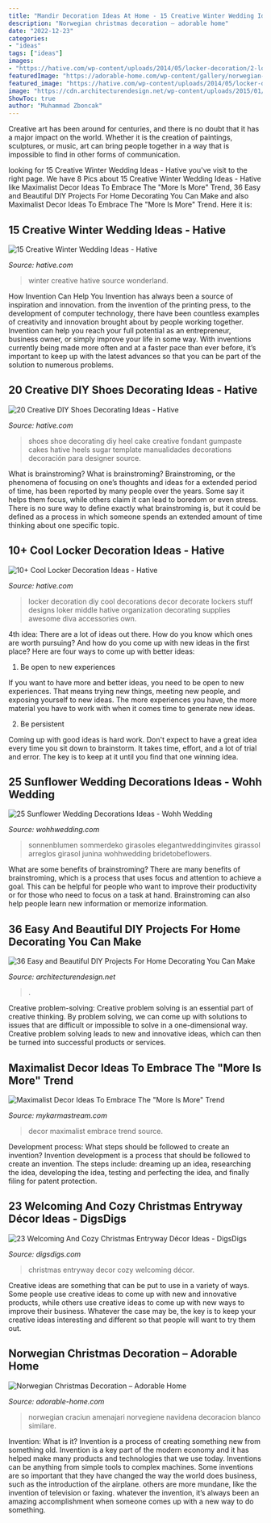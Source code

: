 ```yaml
---
title: "Mandir Decoration Ideas At Home - 15 Creative Winter Wedding Ideas"
description: "Norwegian christmas decoration – adorable home"
date: "2022-12-23"
categories:
- "ideas"
tags: ["ideas"]
images:
- "https://hative.com/wp-content/uploads/2014/05/locker-decoration/2-locker-decor-for-girl.jpg"
featuredImage: "https://adorable-home.com/wp-content/gallery/norwegian-christmas-decoration/norwegian-christmas-decoration-16.jpg"
featured_image: "https://hative.com/wp-content/uploads/2014/05/locker-decoration/2-locker-decor-for-girl.jpg"
image: "https://cdn.architecturendesign.net/wp-content/uploads/2015/01/DIY-project-for-homedecor-3.jpg"
ShowToc: true
author: "Muhammad Zboncak"
---
```



Creative art has been around for centuries, and there is no doubt that it has a major impact on the world. Whether it is the creation of paintings, sculptures, or music, art can bring people together in a way that is impossible to find in other forms of communication.

	

		
looking for 15 Creative Winter Wedding Ideas - Hative you've visit to the right page. We have 8 Pics about 15 Creative Winter Wedding Ideas - Hative like Maximalist Decor Ideas To Embrace The &quot;More Is More&quot; Trend, 36 Easy and Beautiful DIY Projects For Home Decorating You Can Make and also Maximalist Decor Ideas To Embrace The &quot;More Is More&quot; Trend. Here it is:
		
    
## 15 Creative Winter Wedding Ideas - Hative

<img loading=lazy src="https://hative.com/wp-content/uploads/2014/11/winter-wedding-ideas/6-creative-winter-wedding-ideas.jpg" onerror="this.onerror=null;this.src='https://tse3.mm.bing.net/th?id=OIP.hOg-SMJphY2IVrwydnHPBgHaJ5&amp;pid=15.1';" alt="15 Creative Winter Wedding Ideas - Hative">

_Source: hative.com_

>winter creative hative source wonderland. 

	

How Invention Can Help You
Invention has always been a source of inspiration and innovation. from the invention of the printing press, to the development of computer technology, there have been countless examples of creativity and innovation brought about by people working together. Invention can help you reach your full potential as an entrepreneur, business owner, or simply improve your life in some way. With inventions currently being made more often and at a faster pace than ever before, it’s important to keep up with the latest advances so that you can be part of the solution to numerous problems.

    
## 20 Creative DIY Shoes Decorating Ideas - Hative

<img loading=lazy src="https://hative.com/wp-content/uploads/2014/07/shoes-decorating-ideas/9-shoes-decorating-ideas.jpg" onerror="this.onerror=null;this.src='https://tse2.mm.bing.net/th?id=OIP.oCan4jxfgrtWtJrQ2-iFEgHaGd&amp;pid=15.1';" alt="20 Creative DIY Shoes Decorating Ideas - Hative">

_Source: hative.com_

>shoes shoe decorating diy heel cake creative fondant gumpaste cakes hative heels sugar template manualidades decorations decoración para designer source. 

	

What is brainstroming?
What is brainstroming? Brainstroming, or the phenomena of focusing on one’s thoughts and ideas for a extended period of time, has been reported by many people over the years. Some say it helps them focus, while others claim it can lead to boredom or even stress. There is no sure way to define exactly what brainstroming is, but it could be defined as a process in which someone spends an extended amount of time thinking about one specific topic.

    
## 10+ Cool Locker Decoration Ideas - Hative

<img loading=lazy src="https://hative.com/wp-content/uploads/2014/05/locker-decoration/2-locker-decor-for-girl.jpg" onerror="this.onerror=null;this.src='https://tse4.mm.bing.net/th?id=OIP.y81IGgNRDhvNE99_2COy3gHaNg&amp;pid=15.1';" alt="10+ Cool Locker Decoration Ideas - Hative">

_Source: hative.com_

>locker decoration diy cool decorations decor decorate lockers stuff designs loker middle hative organization decorating supplies awesome diva accessories own. 

	

4th idea:
There are a lot of ideas out there. How do you know which ones are worth pursuing? And how do you come up with new ideas in the first place?
Here are four ways to come up with better ideas:

1. Be open to new experiences

If you want to have more and better ideas, you need to be open to new experiences. That means trying new things, meeting new people, and exposing yourself to new ideas. The more experiences you have, the more material you have to work with when it comes time to generate new ideas.

2. Be persistent

Coming up with good ideas is hard work. Don't expect to have a great idea every time you sit down to brainstorm. It takes time, effort, and a lot of trial and error. The key is to keep at it until you find that one winning idea.

    
## 25 Sunflower Wedding Decorations Ideas - Wohh Wedding

<img loading=lazy src="https://www.wohhwedding.com/wp-content/uploads/2016/05/Sunflower-Wedding-Flower-Arrangements-Decorations.jpg" onerror="this.onerror=null;this.src='https://tse2.mm.bing.net/th?id=OIP.2ZMHhyywjH7F5CutyA4QGwHaLH&amp;pid=15.1';" alt="25 Sunflower Wedding Decorations Ideas - Wohh Wedding">

_Source: wohhwedding.com_

>sonnenblumen sommerdeko girasoles elegantweddinginvites girassol arreglos girasol junina wohhwedding bridetobeflowers. 

	

What are some benefits of brainstroming?
There are many benefits of brainstroming, which is a process that uses focus and attention to achieve a goal. This can be helpful for people who want to improve their productivity or for those who need to focus on a task at hand. Brainstroming can also help people learn new information or memorize information.

    
## 36 Easy And Beautiful DIY Projects For Home Decorating You Can Make

<img loading=lazy src="https://cdn.architecturendesign.net/wp-content/uploads/2015/01/DIY-project-for-homedecor-3.jpg" onerror="this.onerror=null;this.src='https://tse2.mm.bing.net/th?id=OIP.KYeDllPIH8ThtQg5GNFUeQHaHZ&amp;pid=15.1';" alt="36 Easy and Beautiful DIY Projects For Home Decorating You Can Make">

_Source: architecturendesign.net_

>. 

	

Creative problem-solving:
Creative problem solving is an essential part of creative thinking. By problem solving, we can come up with solutions to issues that are difficult or impossible to solve in a one-dimensional way. Creative problem solving leads to new and innovative ideas, which can then be turned into successful products or services.

    
## Maximalist Decor Ideas To Embrace The &quot;More Is More&quot; Trend

<img loading=lazy src="https://mykarmastream.com/wp-content/uploads/2017/08/maximalist-decor-2.jpg" onerror="this.onerror=null;this.src='https://tse2.mm.bing.net/th?id=OIP.Jk8K-iHHKUWucJiboYA-rgHaLH&amp;pid=15.1';" alt="Maximalist Decor Ideas To Embrace The &quot;More Is More&quot; Trend">

_Source: mykarmastream.com_

>decor maximalist embrace trend source. 

	

Development process: What steps should be followed to create an invention?
Invention development is a process that should be followed to create an invention. The steps include: dreaming up an idea, researching the idea, developing the idea, testing and perfecting the idea, and finally filing for patent protection.

    
## 23 Welcoming And Cozy Christmas Entryway Décor Ideas - DigsDigs

<img loading=lazy src="https://www.digsdigs.com/photos/welcoming-and-cozy-christmas-entryway-decor-ideas-2-554x738.jpg" onerror="this.onerror=null;this.src='https://tse2.mm.bing.net/th?id=OIP.E36mKMpe1R-8RhbwxGozKAHaJ3&amp;pid=15.1';" alt="23 Welcoming And Cozy Christmas Entryway Décor Ideas - DigsDigs">

_Source: digsdigs.com_

>christmas entryway decor cozy welcoming décor. 

	

Creative ideas are something that can be put to use in a variety of ways. Some people use creative ideas to come up with new and innovative products, while others use creative ideas to come up with new ways to improve their business. Whatever the case may be, the key is to keep your creative ideas interesting and different so that people will want to try them out.

    
## Norwegian Christmas Decoration – Adorable Home

<img loading=lazy src="https://adorable-home.com/wp-content/gallery/norwegian-christmas-decoration/norwegian-christmas-decoration-16.jpg" onerror="this.onerror=null;this.src='https://tse2.mm.bing.net/th?id=OIP.g27V1iqb7OGZyASOmEGd2wHaK_&amp;pid=15.1';" alt="Norwegian Christmas Decoration – Adorable Home">

_Source: adorable-home.com_

>norwegian craciun amenajari norvegiene navidena decoracion blanco similare. 

	

Invention: What is it?
Invention is a process of creating something new from something old. Invention is a key part of the modern economy and it has helped make many products and technologies that we use today. Inventions can be anything from simple tools to complex machines. Some inventions are so important that they have changed the way the world does business, such as the introduction of the airplane. others are more mundane, like the invention of television or faxing. whatever the invention, it’s always been an amazing accomplishment when someone comes up with a new way to do something.


